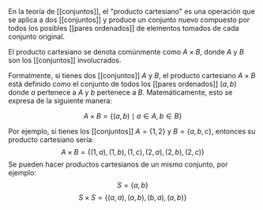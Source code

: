 
En la teoría de [[conjuntos]], el "producto cartesiano" es una operación que se aplica a dos [[conjuntos]] y produce un conjunto nuevo compuesto por todos los posibles [[pares ordenados]] de elementos tomados de cada conjunto original. 

El producto cartesiano se denota comúnmente como $A \times B$, donde $A$ y $B$ son los [[conjuntos]] involucrados.

Formalmente, si tienes dos [[conjuntos]] $A$ y $B$, el producto cartesiano $A \times B$ está definido como el conjunto de todos los [[pares ordenados]] $(a, b)$ donde $a$ pertenece a $A$ y $b$ pertenece a $B$. Matemáticamente, esto se expresa de la siguiente manera:

$$
A \times B = \{(a, b) \mid a \in A, b \in B\}
$$

Por ejemplo, si tienes los [[conjuntos]] $A = \{1, 2\}$ y $B = \{a, b, c\}$, entonces su producto cartesiano sería:
$$
A \times B = \{(1, a), (1, b), (1, c), (2, a), (2, b), (2, c)\}
$$
Se pueden hacer productos cartesianos de un mismo conjunto, por ejemplo:
$$
S = \{a,b\}
$$
$$
S \times S = \{(a, a) , (a,b),(b,a),(a,b)\}
$$

